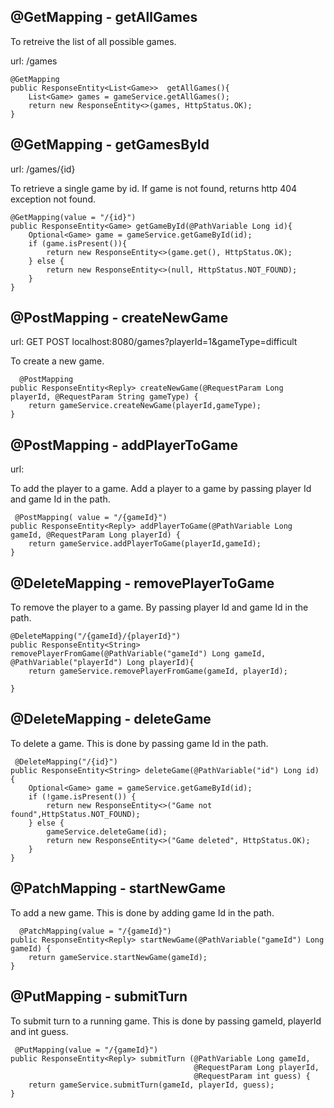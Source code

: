 
## @GetMapping - getAllGames


To retreive the list of all possible games. 

url: /games

    @GetMapping
    public ResponseEntity<List<Game>>  getAllGames(){
        List<Game> games = gameService.getAllGames();
        return new ResponseEntity<>(games, HttpStatus.OK);
    }

## @GetMapping - getGamesById

url: /games/{id}

To retrieve a single game by id. If game is not found, returns http 404 exception not found. 

    @GetMapping(value = "/{id}")
    public ResponseEntity<Game> getGameById(@PathVariable Long id){
        Optional<Game> game = gameService.getGameById(id);
        if (game.isPresent()){
            return new ResponseEntity<>(game.get(), HttpStatus.OK);
        } else {
            return new ResponseEntity<>(null, HttpStatus.NOT_FOUND);
        }
    }
    
## @PostMapping - createNewGame

url: GET POST localhost:8080/games?playerId=1&gameType=difficult 

To create a new game.

      @PostMapping
    public ResponseEntity<Reply> createNewGame(@RequestParam Long playerId, @RequestParam String gameType) {
        return gameService.createNewGame(playerId,gameType);
    }
    
## @PostMapping - addPlayerToGame 

url: 

To add the player to a game. Add a player to a game by passing player Id and game Id in the path.
    
     @PostMapping( value = "/{gameId}")
    public ResponseEntity<Reply> addPlayerToGame(@PathVariable Long gameId, @RequestParam Long playerId) {
        return gameService.addPlayerToGame(playerId,gameId);
    }

## @DeleteMapping - removePlayerToGame

To remove the player to a game. By passing player Id and game Id in the path.


    
    @DeleteMapping("/{gameId}/{playerId}")
    public ResponseEntity<String> removePlayerFromGame(@PathVariable("gameId") Long gameId, @PathVariable("playerId") Long playerId){
        return gameService.removePlayerFromGame(gameId, playerId);

    }
    
## @DeleteMapping - deleteGame 
   
To delete a game. This is done by passing game Id in the path.
    
    
     @DeleteMapping("/{id}")
    public ResponseEntity<String> deleteGame(@PathVariable("id") Long id) {
        Optional<Game> game = gameService.getGameById(id);
        if (!game.isPresent()) {
            return new ResponseEntity<>("Game not found",HttpStatus.NOT_FOUND);
        } else {
            gameService.deleteGame(id);
            return new ResponseEntity<>("Game deleted", HttpStatus.OK);
        }
    }
    
    
## @PatchMapping - startNewGame

 To add a new game. This is done by adding game Id in the path.

    
      @PatchMapping(value = "/{gameId}")
    public ResponseEntity<Reply> startNewGame(@PathVariable("gameId") Long gameId) {
        return gameService.startNewGame(gameId);
    }
    
    
## @PutMapping - submitTurn

To submit turn to a running game. This is done by passing gameId, playerId and int guess.

    
     @PutMapping(value = "/{gameId}")
    public ResponseEntity<Reply> submitTurn (@PathVariable Long gameId,
                                             @RequestParam Long playerId,
                                             @RequestParam int guess) {
        return gameService.submitTurn(gameId, playerId, guess);
    }

